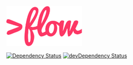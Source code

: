 <img src="_sources/logo.png" width="200" alt="&gt; flow" />

[![Dependency Status](https://david-dm.org/hhaidar/flow.svg)](https://david-dm.org/hhaidar/flow)
[![devDependency Status](https://david-dm.org/hhaidar/flow/dev-status.svg)](https://david-dm.org/hhaidar/flow#info=devDependencies)
